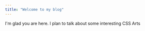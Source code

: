 ```yaml
---
title: "Welcome to my blog"
---
```


I'm glad you are here. I plan to talk about some interesting CSS Arts 
